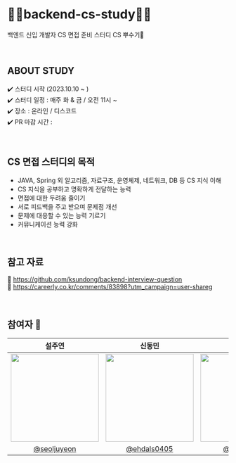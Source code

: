 # 🧑‍💻backend-cs-study👩‍💻
백엔드 신입 개발자 CS 면접 준비 스터디 CS 뿌수기👊

<br/>

## ABOUT STUDY
✔️ 스터디 시작 (2023.10.10 ~ )<br/>
✔️ 스터디 일정 : 매주 화 & 금 / 오전 11시 ~ <br/>
✔️ 장소 : 온라인 / 디스코드 <br/>
✔️ PR 마감 시간 : 

<br/>

## CS 면접 스터디의 목적
- JAVA, Spring 외 알고리즘, 자료구조, 운영체제, 네트워크, DB 등 CS 지식 이해
- CS 지식을 공부하고 명확하게 전달하는 능력
- 면접에 대한 두려움 줄이기
- 서로 피드백을 주고 받으며 문제점 개선
- 문제에 대응할 수 있는 능력 기르기
- 커뮤니케이션 능력 강화

<br/>

## 참고 자료
🔗 https://github.com/ksundong/backend-interview-question <br/>
🔗 https://careerly.co.kr/comments/83898?utm_campaign=user-shareg

<br/>

## 참여자 👥
|                                                                 설주연                                                                 |                                                               신동민                                                                |                                                    최솔이                                                    |
|:------------------------------------------------------------------------------------------------------------------------------------:|:------------------------------------------------------------------------------------------------------------------------------------:|:----------------------------------------------------------------------------------------------------------:|
| <img src="https://github.com/luminousol/backend-cs-study/assets/130022922/c039a0f8-8b78-40d3-8537-68665cb58f90" width=200px height = 200px> | <img src="https://github.com/luminousol/backend-cs-study/assets/130022922/d3d2c5d2-f45c-4dc2-bae6-ae4050714eab" width=200px height = 200px> | <img src="https://github.com/luminousol/backend-cs-study/assets/130022922/8010c456-3864-4f03-bc03-78fa4b0c0a26" width=200px height = 200px> |
|                                                [@seoljuyeon](https://github.com/seoljuyeon)                                                |                                             [@ehdals0405](https://github.com/ehdals0405)                                             |                                [@luminousol](https://github.com/luminousol)                                |

